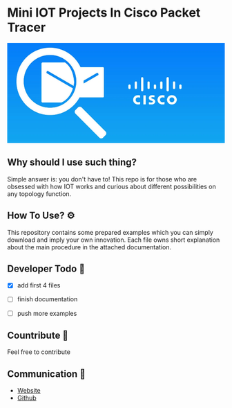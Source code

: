 # Mini IOT Projects In Cisco Packet Tracer

![banner.png](models/banner.png)

## Why should I use such thing?

Simple answer is: you don't have to!
This repo is for those who are obsessed with how IOT works and curious about different possibilities on any topology function.


## How To Use? ⚙

This repository contains some prepared examples which you can simply download and imply your own innovation. Each file owns short explanation about the main procedure in the attached documentation.

## Developer Todo 📝
- [x] add first 4 files
- [ ] finish documentation
- [ ] push more examples





## Countribute 🤝
Feel free to contribute

## Communication 💌
* [Website](https://www.pariya-tavangar.ir)
* [Github](https://github.com/Ptavangar)
